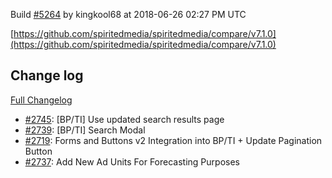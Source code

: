 Build [#5264](https://circleci.com/gh/spiritedmedia/spiritedmedia/5264) by kingkool68 at 2018-06-26 02:27 PM UTC

[https://github.com/spiritedmedia/spiritedmedia/compare/v7.1.0](https://github.com/spiritedmedia/spiritedmedia/compare/v7.1.0)
## Change log
[Full Changelog](git@github.com:spiritedmedia/spiritedmedia.git/compare/v7.0.11...v7.1.0)

 - [#2745](git@github.com:spiritedmedia/spiritedmedia.git/pull/2745): [BP/TI] Use updated search results page
 - [#2739](git@github.com:spiritedmedia/spiritedmedia.git/pull/2739): [BP/TI] Search Modal
 - [#2719](git@github.com:spiritedmedia/spiritedmedia.git/pull/2719): Forms and Buttons v2 Integration into BP/TI + Update Pagination Button
 - [#2737](git@github.com:spiritedmedia/spiritedmedia.git/pull/2737): Add New Ad Units For Forecasting Purposes
